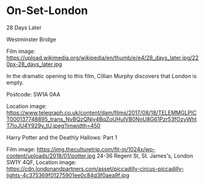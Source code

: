 # On-Set-London


28 Days Later

Westminster Bridge

Film image: https://upload.wikimedia.org/wikipedia/en/thumb/e/e4/28_days_later.jpg/220px-28_days_later.jpg

In the dramatic opening to this film, Cillian Murphy discovers that London is empty.

Postcode: SW1A 0AA

Location image:
https://www.telegraph.co.uk/content/dam/films/2017/08/18/TELEMMGLPICT000137748895_trans_NvBQzQNjv4BqZoUHulVB0NnU8G61Pzr53fOzyWhtT7loJU4Y929y_tU.jpeg?imwidth=450


Harry Potter and the Deathly Hallows: Part 1


Film image: https://img.theculturetrip.com/fit-in/1024x/wp-content/uploads/2018/01/potter.jpg
24-36 Regent St, St. James's, London SW1Y 4QF,
Location image: https://cdn.londonandpartners.com/asset/piccadilly-circus-piccadilly-lights-4c375369f01275901ee0c84d3f0aea9f.jpg

